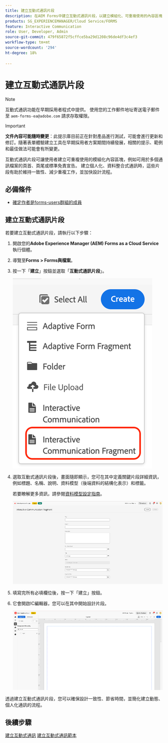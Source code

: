 ```yaml
---
title: 建立互動式通訊片段
description: 在AEM Forms中建立互動式通訊片段，以建立模組化、可重複使用的內容區塊，確保一致性、節省時間並支援資料驅動的個人化通訊。
products: SG_EXPERIENCEMANAGER/Cloud Service/FORMS
feature: Interactive Communication
role: User, Developer, Admin
source-git-commit: 479f65872f5cffce5ba29d1208c96de4df3c4ef3
workflow-type: tm+mt
source-wordcount: '294'
ht-degree: 18%

---
```


# 建立互動式通訊片段

>[!NOTE]
>
> 互動式通訊功能在早期採用者程式中提供。 使用您的工作郵件地址寄送電子郵件至 `aem-forms-ea@adobe.com` 請求存取權限。

>[!IMPORTANT]
>
> **文件內容可能隨時變更**：此提示庫目前正在針對產品進行測試，可能會進行更新和修訂。隨著表單體驗建立工具在早期採用者方案期間持續發展，相關的提示、範例和最佳做法可能會有所變更。

互動式通訊片段可讓使用者建立可重複使用的模組化內容區塊，例如可用於多個通訊檔案的頁首、頁尾或標準免責宣告。 建立個人化、資料整合式通訊時，這些片段有助於維持一致性、減少重複工作，並加快設計流程。

## 必備條件

* [確定作者是forms-users群組的成員](/help/forms/setup-forms-cloud-service.md#configure-users)

## 建立互動式通訊片段

若要建立互動式通訊片段，請執行以下步驟：

1. 開啟您的&#x200B;**Adobe Experience Manager (AEM) Forms as a Cloud Service**&#x200B;執行個體。
1. 導覽至&#x200B;**Forms > Forms與檔案**。
1. 按一下「**建立**」按鈕並選取「**互動式通訊片段**」。

   ![尋找IC檔案](/help/forms/interactive-communication/assets/fragment.png)

1. 選取互動式通訊片段後，畫面隨即顯示，您可在其中定義關鍵片段詳細資訊，例如標題、名稱、說明、資料模型（後端資料的結構化表示）和標籤。

   若要瞭解更多資訊，請參閱[資料模型設定指南](https://experienceleague.adobe.com/en/docs/experience-manager-cloud-service/content/forms/integrate/use-form-data-model/create-form-data-models)。

   ![尋找IC檔案](/help/forms/interactive-communication/assets/createfrgmnt.png)

1. 填寫完所有必填欄位後，按一下「建立」按鈕。
1. 它會開啟IC編輯器，您可以在其中開始設計片段。

   ![尋找IC檔案](/help/forms/interactive-communication/assets/frgmntui.png)

透過建立互動式通訊片段，您可以確保設計一致性、節省時間，並簡化建立動態、個人化通訊的流程。

## 後續步驟

[建立互動式通訊](/help/forms/interactive-communication/create-interactive-communication.md)
[建立互動式通訊範本](/help/forms/interactive-communication/create-interactive-communication-template.md)
